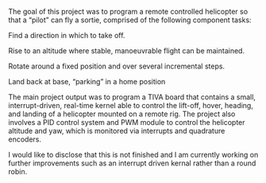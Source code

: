 The goal of this project was to program a remote controlled helicopter so that a “pilot” can fly a sortie, comprised of the following component tasks:

Find a direction in which to take off.

Rise to an altitude where stable, manoeuvrable flight can be maintained.

Rotate around a fixed position and over several incremental steps.

Land back at base, “parking” in a home position

The main project output was to program a TIVA board that contains a small, interrupt-driven, real-time kernel able to control the lift-off, hover, heading, and landing of a helicopter mounted on a remote rig. The project also involves a PID control system and PWM module to control the helicopter altitude and yaw, which is monitored via interrupts and quadrature encoders.

I would like to disclose that this is not finished and I am currently working on further improvements such as an interrupt driven kernal rather than a round robin.
